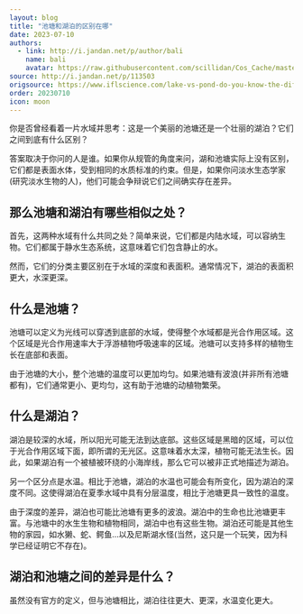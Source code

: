 ```yaml
---
layout: blog
title: "池塘和湖泊的区别在哪"
date: 2023-07-10
authors:
  - link: http://i.jandan.net/p/author/bali
    name: bali
    avatar: https://raw.githubusercontent.com/scillidan/Cos_Cache/master/avater/jin.png
source: http://i.jandan.net/p/113503
origsource: https://www.iflscience.com/lake-vs-pond-do-you-know-the-difference-69664
order: 20230710
icon: moon
---
```


你是否曾经看着一片水域并思考：这是一个美丽的池塘还是一个壮丽的湖泊？它们之间到底有什么区别？

答案取决于你问的人是谁。如果你从规管的角度来问，湖和池塘实际上没有区别，它们都是表面水体，受到相同的水质标准的约束。但是，如果你问淡水生态学家(研究淡水生物的人)，他们可能会争辩说它们之间确实存在差异。

## 那么池塘和湖泊有哪些相似之处？

首先，这两种水域有什么共同之处？简单来说，它们都是内陆水域，可以容纳生物。它们都属于静水生态系统，这意味着它们包含静止的水。

然而，它们的分类主要区别在于水域的深度和表面积。通常情况下，湖泊的表面积更大，水深更深。

## 什么是池塘？

池塘可以定义为光线可以穿透到底部的水域，使得整个水域都是光合作用区域。这个区域是光合作用速率大于浮游植物呼吸速率的区域。池塘可以支持多样的植物生长在底部和表面。

由于池塘的大小，整个池塘的温度可以更加均匀。如果池塘有波浪(并非所有池塘都有)，它们通常更小、更均匀，这有助于池塘的动植物繁荣。

## 什么是湖泊？

湖泊是较深的水域，所以阳光可能无法到达底部。这些区域是黑暗的区域，可以位于光合作用区域下面，即所谓的无光区。这意味着水太深，植物可能无法生长。因此，如果湖泊有一个被植被环绕的小海岸线，那么它可以被非正式地描述为湖泊。

另一个区分点是水温。相比于池塘，湖泊的水温也可能会有所变化，因为湖泊的深度不同。这使得湖泊在夏季水域中具有分层温度，相比于池塘更具一致性的温度。

由于深度的差异，湖泊也可能比池塘有更多的波浪。湖泊中的生命也比池塘更丰富。与池塘中的水生生物和植物相同，湖泊中也有这些生物。湖泊还可能是其他生物的家园，如水獭、蛇、鳄鱼...以及尼斯湖水怪(当然，这只是一个玩笑，因为科学已经证明它不存在)。

## 湖泊和池塘之间的差异是什么？

虽然没有官方的定义，但与池塘相比，湖泊往往更大、更深，水温变化更大。